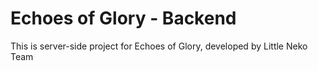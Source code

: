 # Echoes of Glory - Backend

This is server-side project for Echoes of Glory, developed by Little Neko Team
